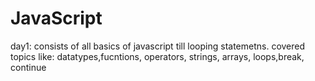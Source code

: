 # JavaScript
day1: consists of all basics of javascript till looping statemetns.
    covered topics like: datatypes,fucntions, operators, strings, arrays, loops,break, continue
    
